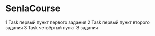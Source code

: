 # SenlaCourse
1 Task первый пункт первого задания
2 Task первый пункт второго задания
3 Task четвёртый пункт 3 задания
